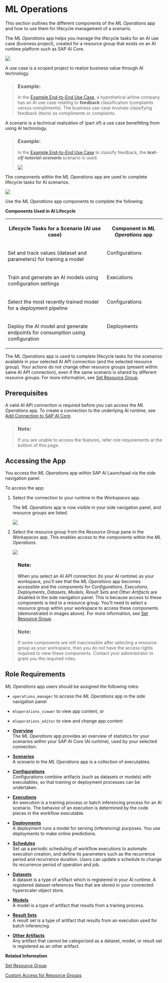 <!-- loiodf78271186f64e90ad9e34ce01b414b3 -->

# ML Operations

This section outlines the different components of the *ML Operations* app and how to use them for lifecycle management of a scenario.



The *ML Operations* app helps you manage the lifecycle tasks for an AI use case \(business project\), created for a resource group that exists on an AI runtime platform such as SAP AI Core.



![](images/AI_Use_Case_Realized_by_Scenario_4471eab.png)

A use case is a scoped project to realize business value through AI technology.

> ### Example:  
> In the [Example End-to-End Use Case](example-end-to-end-use-case-80e56fc.md), a hypothetical airline company has an AI use case relating to **feedback** classification \(complaints versus compliments\). The business use case involves classifying feedback \(texts\) as compliments or complaints.

A scenario is a technical realization of \(part of\) a use case benefitting from using AI technology.

> ### Example:  
> In the [Example End-to-End Use Case](example-end-to-end-use-case-80e56fc.md) to classify feedback, the ***text-clf-tutorial-scenario*** scenario is used.
> 
> ![](images/Scenarios_List_9658d02.png)

The components within the *ML Operations* app are used to complete lifecycle tasks for AI scenarios.

![](images/ML_Operations_75df03c.png)

Use the *ML Operations* app components to complete the following:

**Components Used in AI Lifecycle**


<table>
<tr>
<th valign="top">

Lifecycle Tasks for a Scenario \(AI use case\)



</th>
<th valign="top">

Component in *ML Operations* app



</th>
</tr>
<tr>
<td valign="top">

Set and track values \(dataset and parameters\) for training a model



</td>
<td valign="top">

Configurations



</td>
</tr>
<tr>
<td valign="top">

Train and generate an AI models using configuration settings



</td>
<td valign="top">

Executions



</td>
</tr>
<tr>
<td valign="top">

Select the most recently trained model for a deployment pipeline



</td>
<td valign="top">

Configurations



</td>
</tr>
<tr>
<td valign="top">

Deploy the AI model and generate endpoints for consumption using configuration



</td>
<td valign="top">

Deployments



</td>
</tr>
</table>

The *ML Operations* app is used to complete lifecycle tasks for the scenarios available in your selected AI API connection \(and the selected resource group\). Your actions do not change other resource groups \(present within same AI API connection\), even if the same scenario is shared by different resource groups. For more information, see [Set Resource Group](set-resource-group-0c07728.md#loio0c077289f29d4147921fb07ab0f68b7f).



<a name="loiodf78271186f64e90ad9e34ce01b414b3__section_jmx_vxk_wqb"/>

## Prerequisites

A valid AI API connection is required before you can access the *ML Operations* app. To create a connection to the underlying AI runtime, see [Add Connection to SAP AI Core](add-connection-to-sap-ai-core-71dfe2c.md).

> ### Note:  
> If you are unable to access the features, refer role requirements at the bottom of this page.



<a name="loiodf78271186f64e90ad9e34ce01b414b3__section_r1r_rxk_wqb"/>

## Accessing the App

You access the *ML Operations* app within SAP AI Launchpad via the side navigation panel.

To access the app:

1.  Select the connection to your runtime in the *Workspaces* app.

    The *ML Operations* app is now visible in your side navigation panel, and resource groups are listed.

    ![](images/ML_Operations_-_View_1_9827bde.png)

2.  Select the resource group from the *Resource Group* pane in the *Workspaces* app. This enables access to the components within the *ML Operations*.

    ![](images/ML_Operations_-_View_2_7d311c1.png)


> ### Note:  
> When you select an AI API connection \(to your AI runtime\) as your workspace, you'll see that the *ML Operations* app becomes accessible and the components for *Configurations*, *Executions*, *Deployments*, *Datasets*, *Models*, *Result Sets* and *Other Artifacts* are disabled in the side navigation panel. This is because access to these components is tied to a resource group. You'll need to select a resource group within your workspace to access these components \(demonstrated in images above\). For more information, see [Set Resource Group](set-resource-group-0c07728.md#loio0c077289f29d4147921fb07ab0f68b7f).

> ### Note:  
> If some components are still inaccessible after selecting a resource group as your workspace, then you do not have the access rights required to view these components. Contact your administrator to grant you the required roles.



<a name="loiodf78271186f64e90ad9e34ce01b414b3__section_rjt_xxk_wqb"/>

## Role Requirements

 *ML Operations* app users should be assigned the following roles:

-   `operations_manager` to access the *ML Operations* app in the side navigation panel

-   `mloperations_viewer` to view app content, or

-   `mloperations_editor` to view and change app content


-   **[Overview](overview-cd1387d.md "The ML
                                    Operations app
		provides an overview of  statistics for your scenarios within your SAP AI Core (AI runtime),
		used by your selected connection.")**  
The *ML Operations* app provides an overview of statistics for your scenarios within your SAP AI Core \(AI runtime\), used by your selected connection.
-   **[Scenarios](scenarios-e60f102.md "A scenario in the ML
                                    Operations app is a
		collection of executables. ")**  
A scenario in the *ML Operations* app is a collection of executables.
-   **[Configurations](configurations-3c9d504.md "Configurations combine artifacts (such as datasets or models) with executables, so that training or deployment processes can be
		undertaken.")**  
Configurations combine artifacts \(such as datasets or models\) with executables, so that training or deployment processes can be undertaken.
-   **[Executions](executions-6a6afd5.md "An execution is a training process or batch inferencing process for an AI scenario. The
		behavior of an execution is determined by the code pieces in the workflow
		executable.")**  
An execution is a training process or batch inferencing process for an AI scenario. The behavior of an execution is determined by the code pieces in the workflow executable.
-   **[Deployments](deployments-0543c2c.md "A deployment runs a model for serving (inferencing) purposes. You use deployments to make online predictions.")**  
A deployment runs a model for serving \(inferencing\) purposes. You use deployments to make online predictions.
-   **[Schedules](schedules-06a6cde.md "Set up a periodic scheduling of workflow executions to automate execution creation, and define its parameters such as the recurrence
		period and recurrence duration. Users can update a schedule to change its recurrence period of operation and job.")**  
Set up a periodic scheduling of workflow executions to automate execution creation, and define its parameters such as the recurrence period and recurrence duration. Users can update a schedule to change its recurrence period of operation and job.
-   **[Datasets](datasets-e299ed5.md " A dataset is a type of artifact which is registered in your AI runtime. A registered dataset references files that are stored in your
		connected hyperscaler object store.")**  
 A dataset is a type of artifact which is registered in your AI runtime. A registered dataset references files that are stored in your connected hyperscaler object store.
-   **[Models](models-aba8797.md "A model is a type of artifact that results from a training process. ")**  
A model is a type of artifact that results from a training process.
-   **[Result Sets](result-sets-cc7bacc.md "A result set is a type of artifact that results from an execution used for batch inferencing. ")**  
A result set is a type of artifact that results from an execution used for batch inferencing.
-   **[Other Artifacts](other-artifacts-fae21be.md "Any artifact that cannot be categorized as a dataset, model, or result set is registered as an other artifact.")**  
Any artifact that cannot be categorized as a dataset, model, or result set is registered as an other artifact.

**Related Information**  


[Set Resource Group](set-resource-group-0c07728.md#loio0c077289f29d4147921fb07ab0f68b7f "You select a connection and resource group so that you can complete tasks within the ML Operations app.")

[Custom Access for Resource Groups](custom-access-for-resource-groups-19e3932.md "You can selectively control users' access to resource groups (within an AI runtime connection) in SAP AI Launchpad.")

